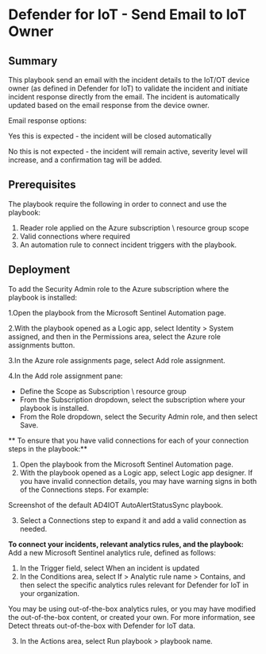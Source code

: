 # Defender for IoT - Send Email to IoT Owner

## Summary
This playbook send an email with the incident details to the IoT/OT device owner (as defined in Defender for IoT) to validate the incident and initiate incident response directly from the email. The incident is automatically updated based on the email response from the device owner.

Email response options:

Yes this is expected - the incident will be closed automatically

No this is not expected - the incident will remain active, severity level will increase, and a confirmation tag will be added.

## Prerequisites
The playbook require the following in order to connect and use the playbook:

1. Reader role applied on the Azure subscription \ resource group scope
2. Valid connections where required
3. An automation rule to connect incident triggers with the playbook.

## Deployment
To add the Security Admin role to the Azure subscription where the playbook is installed:

1.Open the playbook from the Microsoft Sentinel Automation page.

2.With the playbook opened as a Logic app, select Identity > System assigned, and then in the Permissions area, select the Azure role assignments button.

3.In the Azure role assignments page, select Add role assignment.

4.In the Add role assignment pane:

  - Define the Scope as Subscription \ resource group
  - From the Subscription dropdown, select the subscription where your playbook is installed.
  - From the Role dropdown, select the Security Admin role, and then select Save.

** To ensure that you have valid connections for each of your connection steps in the playbook:**
1. Open the playbook from the Microsoft Sentinel Automation page.
2. With the playbook opened as a Logic app, select Logic app designer. If you have invalid connection details, you may have warning signs in both of the Connections steps. For example:

Screenshot of the default AD4IOT AutoAlertStatusSync playbook.

3. Select a Connections step to expand it and add a valid connection as needed.

**To connect your incidents, relevant analytics rules, and the playbook:**
Add a new Microsoft Sentinel analytics rule, defined as follows:

1. In the Trigger field, select When an incident is updated
2. In the Conditions area, select If > Analytic rule name > Contains, and then select the specific analytics rules relevant for Defender for IoT in your organization.

You may be using out-of-the-box analytics rules, or you may have modified the out-of-the-box content, or created your own. For more information, see Detect threats out-of-the-box with Defender for IoT data.

3. In the Actions area, select Run playbook > playbook name.

